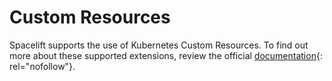 # Custom Resources

Spacelift supports the use of Kubernetes Custom Resources. To find out more about these supported extensions, review the official [documentation](https://kubernetes.io/docs/concepts/extend-kubernetes/api-extension/custom-resources/){: rel="nofollow"}.
